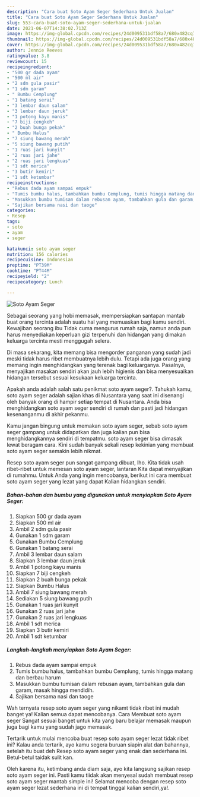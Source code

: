 ```yaml
---
description: "Cara buat Soto Ayam Seger Sederhana Untuk Jualan"
title: "Cara buat Soto Ayam Seger Sederhana Untuk Jualan"
slug: 553-cara-buat-soto-ayam-seger-sederhana-untuk-jualan
date: 2021-06-07T14:38:02.713Z
image: https://img-global.cpcdn.com/recipes/24d009531bdf58a7/680x482cq70/soto-ayam-seger-foto-resep-utama.jpg
thumbnail: https://img-global.cpcdn.com/recipes/24d009531bdf58a7/680x482cq70/soto-ayam-seger-foto-resep-utama.jpg
cover: https://img-global.cpcdn.com/recipes/24d009531bdf58a7/680x482cq70/soto-ayam-seger-foto-resep-utama.jpg
author: Jennie Reeves
ratingvalue: 3.8
reviewcount: 15
recipeingredient:
- "500 gr dada ayam"
- "500 ml air"
- "2 sdm gula pasir"
- "1 sdm garam"
- " Bumbu Cemplung"
- "1 batang serai"
- "3 lembar daun salam"
- "3 lembar daun jeruk"
- "1 potong kayu manis"
- "7 biji cengkeh"
- "2 buah bunga pekak"
- " Bumbu Halus"
- "7 siung bawang merah"
- "5 siung bawang putih"
- "1 ruas jari kunyit"
- "2 ruas jari jahe"
- "2 ruas jari lengkuas"
- "1 sdt merica"
- "3 butir kemiri"
- "1 sdt ketumbar"
recipeinstructions:
- "Rebus dada ayam sampai empuk"
- "Tumis bumbu halus, tambahkan bumbu Cemplung, tumis hingga matang dan berbau harum"
- "Masukkan bumbu tumisan dalam rebusan ayam, tambahkan gula dan garam, masak hingga mendidih."
- "Sajikan bersama nasi dan taoge"
categories:
- Resep
tags:
- soto
- ayam
- seger

katakunci: soto ayam seger 
nutrition: 156 calories
recipecuisine: Indonesian
preptime: "PT39M"
cooktime: "PT44M"
recipeyield: "2"
recipecategory: Lunch

---
```



![Soto Ayam Seger](https://img-global.cpcdn.com/recipes/24d009531bdf58a7/680x482cq70/soto-ayam-seger-foto-resep-utama.jpg)

Sebagai seorang yang hobi memasak, mempersiapkan santapan mantab buat orang tercinta adalah suatu hal yang memuaskan bagi kamu sendiri. Kewajiban seorang ibu Tidak cuma mengurus rumah saja, namun anda pun harus menyediakan keperluan gizi terpenuhi dan hidangan yang dimakan keluarga tercinta mesti menggugah selera.

Di masa  sekarang, kita memang bisa mengorder panganan yang sudah jadi meski tidak harus ribet membuatnya lebih dulu. Tetapi ada juga orang yang memang ingin menghidangkan yang terenak bagi keluarganya. Pasalnya, menyajikan masakan sendiri akan jauh lebih higienis dan bisa menyesuaikan hidangan tersebut sesuai kesukaan keluarga tercinta. 



Apakah anda adalah salah satu penikmat soto ayam seger?. Tahukah kamu, soto ayam seger adalah sajian khas di Nusantara yang saat ini disenangi oleh banyak orang di hampir setiap tempat di Nusantara. Anda bisa menghidangkan soto ayam seger sendiri di rumah dan pasti jadi hidangan kesenanganmu di akhir pekanmu.

Kamu jangan bingung untuk memakan soto ayam seger, sebab soto ayam seger gampang untuk didapatkan dan juga kalian pun bisa menghidangkannya sendiri di tempatmu. soto ayam seger bisa dimasak lewat beragam cara. Kini sudah banyak sekali resep kekinian yang membuat soto ayam seger semakin lebih nikmat.

Resep soto ayam seger pun sangat gampang dibuat, lho. Kita tidak usah ribet-ribet untuk memesan soto ayam seger, lantaran Kita dapat menyajikan di rumahmu. Untuk Anda yang ingin mencobanya, berikut ini cara membuat soto ayam seger yang lezat yang dapat Kalian hidangkan sendiri.

<!--inarticleads1-->

##### Bahan-bahan dan bumbu yang digunakan untuk menyiapkan Soto Ayam Seger:

1. Siapkan 500 gr dada ayam
1. Siapkan 500 ml air
1. Ambil 2 sdm gula pasir
1. Gunakan 1 sdm garam
1. Gunakan  Bumbu Cemplung
1. Gunakan 1 batang serai
1. Ambil 3 lembar daun salam
1. Siapkan 3 lembar daun jeruk
1. Ambil 1 potong kayu manis
1. Siapkan 7 biji cengkeh
1. Siapkan 2 buah bunga pekak
1. Siapkan  Bumbu Halus
1. Ambil 7 siung bawang merah
1. Sediakan 5 siung bawang putih
1. Gunakan 1 ruas jari kunyit
1. Gunakan 2 ruas jari jahe
1. Gunakan 2 ruas jari lengkuas
1. Ambil 1 sdt merica
1. Siapkan 3 butir kemiri
1. Ambil 1 sdt ketumbar




<!--inarticleads2-->

##### Langkah-langkah menyiapkan Soto Ayam Seger:

1. Rebus dada ayam sampai empuk
1. Tumis bumbu halus, tambahkan bumbu Cemplung, tumis hingga matang dan berbau harum
1. Masukkan bumbu tumisan dalam rebusan ayam, tambahkan gula dan garam, masak hingga mendidih.
1. Sajikan bersama nasi dan taoge




Wah ternyata resep soto ayam seger yang nikamt tidak ribet ini mudah banget ya! Kalian semua dapat mencobanya. Cara Membuat soto ayam seger Sangat sesuai banget untuk kita yang baru belajar memasak maupun juga bagi kamu yang sudah jago memasak.

Tertarik untuk mulai mencoba buat resep soto ayam seger lezat tidak ribet ini? Kalau anda tertarik, ayo kamu segera buruan siapin alat dan bahannya, setelah itu buat deh Resep soto ayam seger yang enak dan sederhana ini. Betul-betul taidak sulit kan. 

Oleh karena itu, ketimbang anda diam saja, ayo kita langsung sajikan resep soto ayam seger ini. Pasti kamu tiidak akan menyesal sudah membuat resep soto ayam seger mantab simple ini! Selamat mencoba dengan resep soto ayam seger lezat sederhana ini di tempat tinggal kalian sendiri,ya!.

